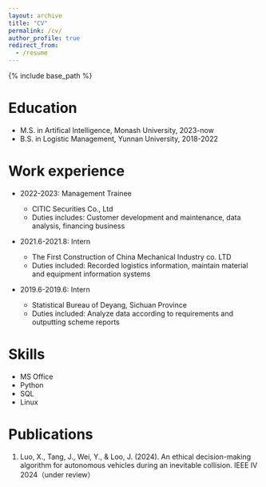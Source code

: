 ```yaml
---
layout: archive
title: "CV"
permalink: /cv/
author_profile: true
redirect_from:
  - /resume
---
```


{% include base_path %}

Education
======
* M.S. in Artifical Intelligence, Monash University, 2023-now
* B.S. in Logistic Management, Yunnan University, 2018-2022

Work experience
======
* 2022-2023: Management Trainee
  * CITIC Securities Co., Ltd
  * Duties includes: Customer development and maintenance, data analysis, financing business

* 2021.6-2021.8: Intern
  * The First Construction of China Mechanical Industry co. LTD
  * Duties included: Recorded logistics information, maintain material and equipment information systems

* 2019.6-2019.6: Intern
  * Statistical Bureau of Deyang, Sichuan Province
  * Duties included: Analyze data according to requirements and outputting scheme reports
  
Skills
======
* MS Office
* Python
* SQL
* Linux

Publications
======
1. Luo, X., Tang, J., Wei, Y., & Loo, J. (2024). An ethical decision-making algorithm for autonomous vehicles during an inevitable collision. IEEE IV 2024（under review）
  
